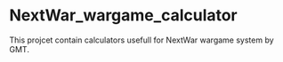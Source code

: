 # NextWar_wargame_calculator
This projcet contain calculators usefull for NextWar wargame system by GMT.

